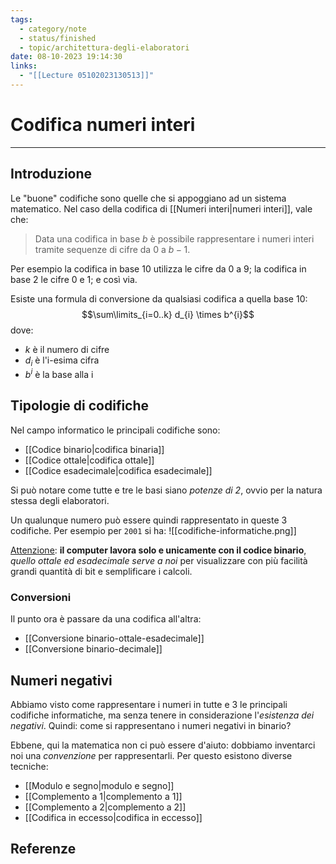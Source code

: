 ```yaml
---
tags:
  - category/note
  - status/finished
  - topic/architettura-degli-elaboratori
date: 08-10-2023 19:14:30
links:
  - "[[Lecture 05102023130513]]"
---
```

# Codifica numeri interi
---
## Introduzione
Le "buone" codifiche sono quelle che si appoggiano ad un sistema matematico. Nel caso della codifica di [[Numeri interi|numeri interi]], vale che:
> Data una codifica in base $b$ è possibile rappresentare i numeri interi tramite sequenze di cifre da $0$ a $b-1$.

Per esempio la codifica in base 10 utilizza le cifre da 0 a 9; la codifica in base 2 le cifre 0 e 1; e così via.

Esiste una formula di conversione da qualsiasi codifica a quella base 10:
$$\sum\limits_{i=0..k} d_{i} \times b^{i}$$
dove:
- $k$ è il numero di cifre
- $d_{i}$ è l'i-esima cifra
- $b^{i}$ è la base alla i

## Tipologie di codifiche
Nel campo informatico le principali codifiche sono:
- [[Codice binario|codifica binaria]]
- [[Codice ottale|codifica ottale]]
- [[Codice esadecimale|codifica esadecimale]]

Si può notare come tutte e tre le basi siano _potenze di 2_, ovvio per la natura stessa degli elaboratori.

Un qualunque numero può essere quindi rappresentato in queste 3 codifiche. Per esempio per `2001` si ha:
![[codifiche-informatiche.png]]

<u>Attenzione</u>: **il computer lavora solo e unicamente con il codice binario**, _quello ottale ed esadecimale serve a noi_ per visualizzare con più facilità grandi quantità di bit e semplificare i calcoli.

### Conversioni
Il punto ora è passare da una codifica all'altra:
- [[Conversione binario-ottale-esadecimale]]
- [[Conversione binario-decimale]]

## Numeri negativi
Abbiamo visto come rappresentare i numeri in tutte e 3 le principali codifiche informatiche, ma senza tenere in considerazione l'_esistenza dei negativi_. Quindi: come si rappresentano i numeri negativi in binario?

Ebbene, qui la matematica non ci può essere d'aiuto: dobbiamo inventarci noi una _convenzione_ per rappresentarli. Per questo esistono diverse tecniche:
- [[Modulo e segno|modulo e segno]]
- [[Complemento a 1|complemento a 1]]
- [[Complemento a 2|complemento a 2]]
- [[Codifica in eccesso|codifica in eccesso]]

## Referenze